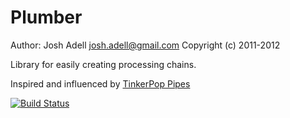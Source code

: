 Plumber
=======
Author: Josh Adell <josh.adell@gmail.com>
Copyright (c) 2011-2012

Library for easily creating processing chains.

Inspired and influenced by [TinkerPop Pipes](http://pipes.tinkerpop.com)

[![Build Status](https://secure.travis-ci.org/jadell/plumber.png?branch=master)](http://travis-ci.org/jadell/plumber)

